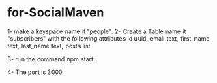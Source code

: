 # for-SocialMaven

1- make a keyspace name it "people".
2- Create a Table name it "subscribers"
   with the following attributes
   id uuid, email text, first_name text, last_name text, posts list<text>

3- run the command npm start.

4- The port is 3000.
